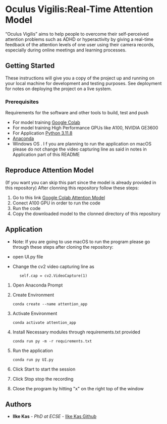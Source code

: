# Oculus Vigilis:Real-Time Attention Model

“Oculus Vigilis” aims  to help people to overcome their self-perceived attention problems such as ADHD or hyperactivity by giving a real-time feedback of the attention levels of one user using their camera records, especially during online meetings and learning processes.

## Getting Started

These instructions will give you a copy of the project up and running on
your local machine for development and testing purposes. See deployment
for notes on deploying the project on a live system.

### Prerequisites

Requirements for the software and other tools to build, test and push 
- For model training [Google Colab](https://colab.research.google.com/)
- For model training High Performance GPUs like A100, NVIDIA GE3600
- For Application [Python 3.11.8](https://www.python.org/downloads/release/python-3118/)
- [Anaconda](https://www.anaconda.com/)
- Windows OS . I f you are planning to run the application on macOS please do not change the video capturing line as said in notes in Application part of this README

## Reproduce Attention Model 
(If you want you can skip this part since the model is already provided in this repository)
After clonning this repository follow these steps:
1. Go to this link [Google Colab Attention Model](https://colab.research.google.com/drive/1CC1o9xPHbpJg8zmE7Jf_lSAsPUoacrJj?usp=sharing)
2. Conect A100 GPU in order to run the code
3. Run the code
4. Copy the downloaded model to the clonned directory of this repository

## Application
- Note: If you are going to use macOS to run the program please go through these steps after cloning the repository:
- open UI.py file
- Change the cv2 video capturing line as

         self.cap = cv2.VideoCapture(1)
   
1. Open Anaconda Prompt
2. Create Environment

       conda create --name attention_app
3. Activate Environment

       conda activate attention_app
4. Install Necessary modules through requirements.txt provided

       conda run py -m -r requirements.txt
5. Run the application

       conda run py UI.py

6. Click Start to start the session
7. Click Stop stop the recording
8. Close the program by hitting "x" on the right top of the window

## Authors

  - **Ilke Kas** - *PhD at ECSE* -
    [Ilke Kas Github](https://github.com/ilke-kas)

